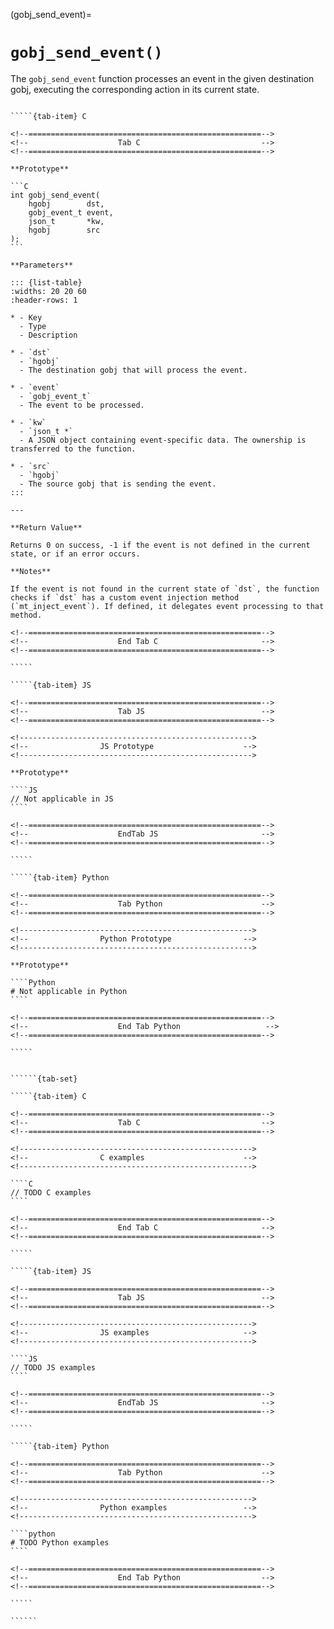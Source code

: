 <!-- ============================================================== -->
(gobj_send_event)=
# `gobj_send_event()`
<!-- ============================================================== -->

The `gobj_send_event` function processes an event in the given destination gobj, executing the corresponding action in its current state.

<!------------------------------------------------------------>
<!--                    Prototypes                          -->
<!------------------------------------------------------------>

``````{tab-set}

`````{tab-item} C

<!--====================================================-->
<!--                    Tab C                           -->
<!--====================================================-->

**Prototype**

```C
int gobj_send_event(
    hgobj        dst,
    gobj_event_t event,
    json_t       *kw,
    hgobj        src
);
```

**Parameters**

::: {list-table}
:widths: 20 20 60
:header-rows: 1

* - Key
  - Type
  - Description

* - `dst`
  - `hgobj`
  - The destination gobj that will process the event.

* - `event`
  - `gobj_event_t`
  - The event to be processed.

* - `kw`
  - `json_t *`
  - A JSON object containing event-specific data. The ownership is transferred to the function.

* - `src`
  - `hgobj`
  - The source gobj that is sending the event.
:::

---

**Return Value**

Returns 0 on success, -1 if the event is not defined in the current state, or if an error occurs.

**Notes**

If the event is not found in the current state of `dst`, the function checks if `dst` has a custom event injection method (`mt_inject_event`). If defined, it delegates event processing to that method.

<!--====================================================-->
<!--                    End Tab C                       -->
<!--====================================================-->

`````

`````{tab-item} JS

<!--====================================================-->
<!--                    Tab JS                          -->
<!--====================================================-->

<!---------------------------------------------------->
<!--                JS Prototype                    -->
<!---------------------------------------------------->

**Prototype**

````JS
// Not applicable in JS
````

<!--====================================================-->
<!--                    EndTab JS                       -->
<!--====================================================-->

`````

`````{tab-item} Python

<!--====================================================-->
<!--                    Tab Python                      -->
<!--====================================================-->

<!---------------------------------------------------->
<!--                Python Prototype                -->
<!---------------------------------------------------->

**Prototype**

````Python
# Not applicable in Python
````

<!--====================================================-->
<!--                    End Tab Python                   -->
<!--====================================================-->

`````

``````

<!------------------------------------------------------------>
<!--                    Examples                            -->
<!------------------------------------------------------------>

```````{dropdown} Examples

``````{tab-set}

`````{tab-item} C

<!--====================================================-->
<!--                    Tab C                           -->
<!--====================================================-->

<!---------------------------------------------------->
<!--                C examples                      -->
<!---------------------------------------------------->

````C
// TODO C examples
````

<!--====================================================-->
<!--                    End Tab C                       -->
<!--====================================================-->

`````

`````{tab-item} JS

<!--====================================================-->
<!--                    Tab JS                          -->
<!--====================================================-->

<!---------------------------------------------------->
<!--                JS examples                     -->
<!---------------------------------------------------->

````JS
// TODO JS examples
````

<!--====================================================-->
<!--                    EndTab JS                       -->
<!--====================================================-->

`````

`````{tab-item} Python

<!--====================================================-->
<!--                    Tab Python                      -->
<!--====================================================-->

<!---------------------------------------------------->
<!--                Python examples                 -->
<!---------------------------------------------------->

````python
# TODO Python examples
````

<!--====================================================-->
<!--                    End Tab Python                  -->
<!--====================================================-->

`````

``````

```````
